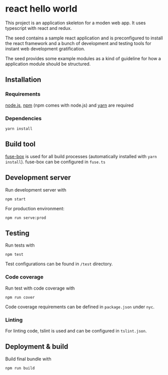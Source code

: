 # react hello world
This project is an application skeleton for a moden web app. It uses
 typescript with react and redux.

The seed contains a sample react application and is preconfigured to 
install the react framework and a bunch of development and testing 
tools for instant web development gratification.

The seed provides some example modules as a kind of guideline for how
a application module should be structured.

## Installation

### Requirements
[node.js](https://nodejs.org/en/), [npm](https://www.npmjs.com/) 
(npm comes with node.js) and [yarn](https://yarnpkg.com/en/docs/install) 
are required

### Dependencies
````shell
yarn install
````

## Build tool
[fuse-box](http://fuse-box.org/) is used for all build processes 
(automatically installed with `yarn install`). 
fuse-box can be configured in `fuse.ts`

## Development server
Run development server with

````shell
npm start
````
For production environment:

````shell
npm run serve:prod
````

## Testing
Run tests with

````shell
npm test
````

Test configurations can be found in `/test` directory.

### Code coverage
Run test with code coverage with

````shell
npm run cover
````

Code coverage requirements can be defined in `package.json` under `nyc`.

### Linting
For linting code,  tslint is used and can be configured in `tslint.json`.

## Deployment & build
Build final bundle with
````shell
npm run build
````

